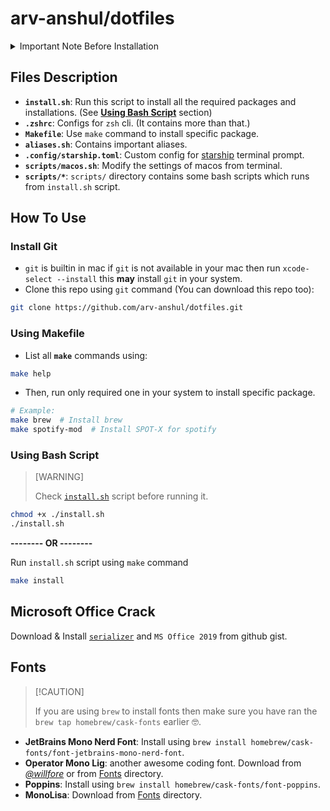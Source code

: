 # arv-anshul/dotfiles

<details>
<summary>Important Note Before Installation</summary>

> 📋 COPIED: [dotfiles/README.md • CoreyMSchafer/dotfiles](https://github.com/CoreyMSchafer/dotfiles/blob/17dff1bbd8d6e4909800e163c16f6991f9fcc68d/README.md?plain=1#L17-L31)

> \[WARNING\]
>
> The configurations and scripts in this repository are **HIGHLY PERSONALIZED** to my own preferences and workflows. If you decide to use them, please be aware that they will **MODIFY** your current system, potentially making some changes that are **IRREVERSIBLE** without a fresh installation of your operating system.
>
> Furthermore, while I strive to backup files wherever possible, I cannot guarantee that all files are backed up. The backup mechanism is designed to backup SOME files **ONCE**. If the script is run more than once, the initial backups will be **OVERWRITTEN**, potentially resulting in loss of data. While I could implement timestamped backups to preserve multiple versions, this setup is optimized for my personal use, and a single backup suffices for me.
>
> If you would like a development environment similar to mine, I highly encourage you to fork this repository and make your own personalized changes to these scripts instead of running them exactly as I have them written for myself.
>
> A less serious (but potentially annoying) change it will make is setting the Desktop background to the image I use in my tutorials. This is the script I use to set up machines I will be recording on, after all.
>
> I likely won't accept pull requests unless they align closely with my personal preferences and the way I use my development environment. But if there are some obvious errors in my scripts then corrections would be welcome!
>
> If you choose to run these scripts, please do so with **EXTREME CAUTION**. It's recommended to review the scripts and understand the changes they will make to your system before proceeding.
>
> By using these scripts, you acknowledge and accept the risk of potential data loss or system alteration. Proceed at your own risk.

</details>

## Files Description

- **`install.sh`**: Run this script to install all the required packages and installations. (See [**Using Bash Script**](#using-bash-script) section)
- **`.zshrc`**: Configs for `zsh` cli. (It contains more than that.)
- **`Makefile`**: Use `make` command to install specific package.
- **`aliases.sh`**: Contains important aliases.
- **`.config/starship.toml`**: Custom config for [starship](https://starship.rs) terminal prompt.
- **`scripts/macos.sh`**: Modify the settings of macos from terminal.
- **`scripts/*`**: `scripts/` directory contains some bash scripts which runs from `install.sh` script.

## How To Use

### Install Git

- `git` is builtin in mac if `git` is not available in your mac then run `xcode-select --install` this **may** install `git` in your system.
- Clone this repo using `git` command (You can download this repo too):

```bash
git clone https://github.com/arv-anshul/dotfiles.git
```

### Using Makefile

- List all **`make`** commands using:

```bash
make help
```

- Then, run only required one in your system to install specific package.

```bash
# Example:
make brew  # Install brew
make spotify-mod  # Install SPOT-X for spotify
```

### Using Bash Script

> \[WARNING\]
>
> Check [`install.sh`](./install.sh) script before running it.

```bash
chmod +x ./install.sh
./install.sh
```

**-------- OR --------**

Run `install.sh` script using `make` command

```bash
make install
```

## Microsoft Office Crack

Download & Install [`serializer`](https://gist.github.com/zthxxx/9ddc171d00df98cbf8b4b0d8469ce90a) and `MS Office 2019` from github gist.

## Fonts

> \[!CAUTION\]
>
> If you are using `brew` to install fonts then make sure you have ran the `brew tap homebrew/cask-fonts` earlier 🤓.

- **JetBrains Mono Nerd Font**: Install using `brew install homebrew/cask-fonts/font-jetbrains-mono-nerd-font`.
- **Operator Mono Lig**: another awesome coding font. Download from [_@willfore_](https://github.com/willfore/vscode_operator_mono_lig.git) or from [Fonts](https://github.com/arv-anshul/dotfiles/tree/main/Fonts/OperatorMonoLig) directory.
- **Poppins**: Install using `brew install homebrew/cask-fonts/font-poppins`.
- **MonoLisa**: Download from [Fonts](https://github.com/arv-anshul/dotfiles/tree/main/Fonts/MonoLisa) directory.
